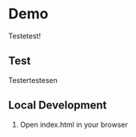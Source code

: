 # Demo

Testetest!

## Test

Testertestesen

## Local Development

1. Open index.html in your browser